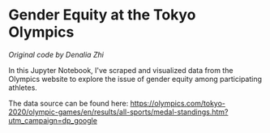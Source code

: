 # **Gender Equity at the Tokyo Olympics**
*Original code by Denalia Zhi*

In this Jupyter Notebook, I've scraped and visualized data from the Olympics website to explore the issue of gender equity among participating athletes.

The data source can be found here: https://olympics.com/tokyo-2020/olympic-games/en/results/all-sports/medal-standings.htm?utm_campaign=dp_google

